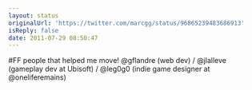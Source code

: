 ```yaml
---
layout: status
originalUrl: 'https://twitter.com/marcgg/status/96865239483686913'
isReply: false
date: 2011-07-29 08:50:47
---
```


#FF people that helped me move! @gflandre (web dev) / @jlalleve (gameplay dev at Ubisoft) / @leg0g0 (indie game designer at @oneliferemains)
